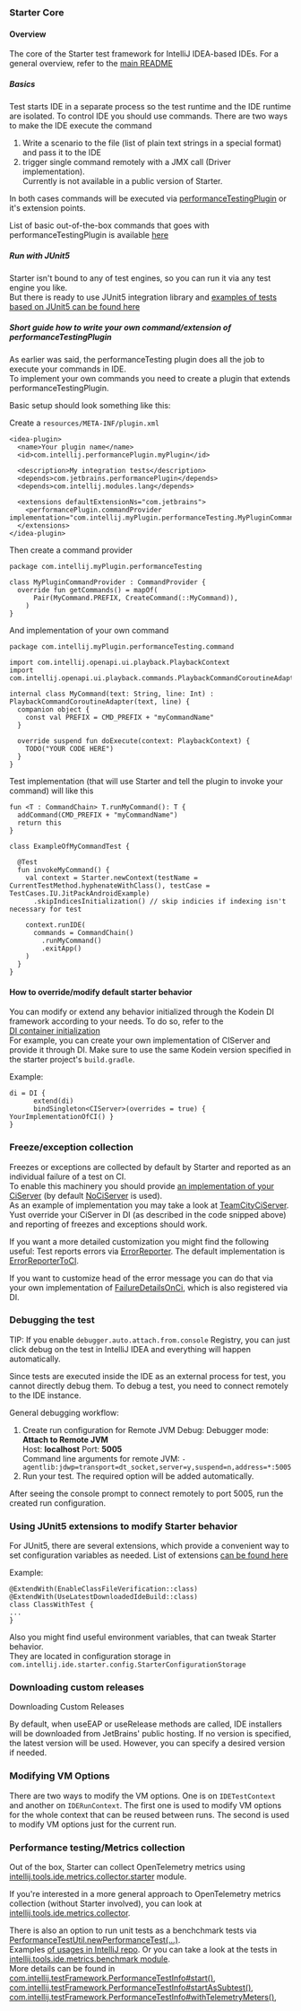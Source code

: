 ### Starter Core

#### Overview

The core of the Starter test framework for IntelliJ IDEA-based IDEs. For a general overview, refer to the [main README](https://github.com/JetBrains/intellij-ide-starter/blob/master/README.md)

##### Basics
Test starts IDE in a separate process so the test runtime and the IDE runtime are isolated.
To control IDE you should use commands. 
There are two ways to make the IDE execute the command
1) Write a scenario to the file (list of plain text strings in a special format) and pass it to the IDE
2) trigger single command remotely with a JMX call (Driver implementation).  
   Currently is not available in a public version of Starter.

In both cases commands will be executed via [performanceTestingPlugin](https://github.com/JetBrains/intellij-community/tree/1bf43101d9e285b23906c9952ebc37077a9e9dc9/plugins/performanceTesting) or it's extension points.

List of basic out-of-the-box commands that goes with performanceTestingPlugin is available [here](https://github.com/JetBrains/intellij-community/blob/1bf43101d9e285b23906c9952ebc37077a9e9dc9/plugins/performanceTesting/commands-model/src/com/intellij/tools/ide/performanceTesting/commands/generalCommandChain.kt#L4)


##### Run with JUnit5
Starter isn't bound to any of test engines, so you can run it via any test engine you like.  
But there is ready to use JUnit5 integration library and [examples of tests based on JUnit5 can be found here](https://github.com/JetBrains/intellij-ide-starter/blob/master/intellij.tools.ide.starter.examples/testSrc/com/intellij/ide/starter/examples/junit5/IdeaJUnit5ExampleTest.kt)


##### Short guide how to write your own command/extension of performanceTestingPlugin
As earlier was said, the performanceTesting plugin does all the job to execute your commands in IDE.  
To implement your own commands you need to create a plugin that extends performanceTestingPlugin.

Basic setup should look something like this:

Create a `resources/META-INF/plugin.xml`
```
<idea-plugin>
  <name>Your plugin name</name>
  <id>com.intellij.performancePlugin.myPlugin</id>

  <description>My integration tests</description>
  <depends>com.jetbrains.performancePlugin</depends>
  <depends>com.intellij.modules.lang</depends>

  <extensions defaultExtensionNs="com.jetbrains">
    <performancePlugin.commandProvider implementation="com.intellij.myPlugin.performanceTesting.MyPluginCommandProvider"/>
  </extensions>
</idea-plugin>
```

Then create a command provider
```
package com.intellij.myPlugin.performanceTesting

class MyPluginCommandProvider : CommandProvider {
  override fun getCommands() = mapOf(
      Pair(MyCommand.PREFIX, CreateCommand(::MyCommand)),
    )
}
```

And implementation of your own command
```
package com.intellij.myPlugin.performanceTesting.command

import com.intellij.openapi.ui.playback.PlaybackContext
import com.intellij.openapi.ui.playback.commands.PlaybackCommandCoroutineAdapter

internal class MyCommand(text: String, line: Int) : PlaybackCommandCoroutineAdapter(text, line) {
  companion object {
    const val PREFIX = CMD_PREFIX + "myCommandName"
  }

  override suspend fun doExecute(context: PlaybackContext) {
    TODO("YOUR CODE HERE")
  }
}
```

Test implementation (that will use Starter and tell the plugin to invoke your command) will like this
```
fun <T : CommandChain> T.runMyCommand(): T {
  addCommand(CMD_PREFIX + "myCommandName")
  return this
}

class ExampleOfMyCommandTest {

  @Test
  fun invokeMyCommand() {
    val context = Starter.newContext(testName = CurrentTestMethod.hyphenateWithClass(), testCase = TestCases.IU.JitPackAndroidExample)
      .skipIndicesInitialization() // skip indicies if indexing isn't necessary for test

    context.runIDE(
      commands = CommandChain()
        .runMyCommand()
        .exitApp()
    )
  }
}
```


#### How to override/modify default starter behavior

You can modify or extend any behavior initialized through the Kodein DI framework according to your needs. To do so, refer to the    
[DI container initialization](https://github.com/JetBrains/intellij-ide-starter/blob/master/intellij.tools.ide.starter/src/com/intellij/ide/starter/di/diContainer.kt)  
For example, you can create your own implementation of CIServer and provide it through DI. Make sure to use the same Kodein version specified in the starter project's `build.gradle`.

Example:

```
di = DI {
      extend(di)
      bindSingleton<CIServer>(overrides = true) { YourImplementationOfCI() }
}
```

### Freeze/exception collection

Freezes or exceptions are collected by default by Starter and reported as an individual failure of a test on CI.  
To enable this machinery you should provide [an implementation of your CiServer](https://github.com/JetBrains/intellij-ide-starter/blob/8c19f61989510def61e864515014d6e0df358342/intellij.tools.ide.starter/src/com/intellij/ide/starter/di/diContainer.kt#L50) (by default [NoCiServer](https://github.com/JetBrains/intellij-ide-starter/blob/8c19f61989510def61e864515014d6e0df358342/intellij.tools.ide.starter/src/com/intellij/ide/starter/ci/NoCIServer.kt#L7) is used).  
As an example of implementation you may take a look at [TeamCityCiServer](https://github.com/JetBrains/intellij-ide-starter/blob/8c19f61989510def61e864515014d6e0df358342/intellij.tools.ide.starter/src/com/intellij/ide/starter/ci/teamcity/TeamCityCIServer.kt#L18). 
Yust override your CiServer in DI (as described in the code snipped above) and reporting of freezes and exceptions should work.

If you want a more detailed customization you might find the following useful:
Test reports errors via [ErrorReporter](https://github.com/JetBrains/intellij-ide-starter/blob/8c19f61989510def61e864515014d6e0df358342/intellij.tools.ide.starter/src/com/intellij/ide/starter/di/diContainer.kt#L51). 
The default implementation is [ErrorReporterToCI](https://github.com/JetBrains/intellij-ide-starter/blob/8c19f61989510def61e864515014d6e0df358342/intellij.tools.ide.starter/src/com/intellij/ide/starter/report/ErrorReporterToCI.kt#L15).  

If you want to customize head of the error message you can do that via your own implementation of [FailureDetailsOnCi](https://github.com/JetBrains/intellij-ide-starter/blob/8c19f61989510def61e864515014d6e0df358342/intellij.tools.ide.starter/src/com/intellij/ide/starter/report/FailureDetailsOnCI.kt#L10), which is also registered via DI.  

### Debugging the test

TIP: If you enable `debugger.auto.attach.from.console` Registry, you can just click debug on the test in IntelliJ IDEA and everything will
happen automatically.

Since tests are executed inside the IDE as an external process for test, you cannot directly debug them. 
To debug a test, you need to connect remotely to the IDE instance.

General debugging workflow:

1. Create run configuration for Remote JVM Debug:
Debugger mode: **Attach to Remote JVM**   
Host: **localhost** Port: **5005**  
Command line arguments for remote JVM: ```-agentlib:jdwp=transport=dt_socket,server=y,suspend=n,address=*:5005```  
2. Run your test. The required option will be added automatically. 

After seeing the console prompt to connect remotely to port 5005, run the created run configuration.


### Using JUnit5 extensions to modify Starter behavior

For JUnit5, there are several extensions, which provide a convenient way to set configuration variables as needed.
List of extensions [can be found here](https://github.com/JetBrains/intellij-ide-starter/tree/master/intellij.tools.ide.starter.junit5/src/com/intellij/ide/starter/junit5/config)


Example:
```
@ExtendWith(EnableClassFileVerification::class)
@ExtendWith(UseLatestDownloadedIdeBuild::class)
class ClassWithTest {
...
}
```

Also you might find useful environment variables, that can tweak Starter behavior.  
They are located in configuration storage in `com.intellij.ide.starter.config.StarterConfigurationStorage`

### Downloading custom releases
Downloading Custom Releases

By default, when useEAP or useRelease methods are called, IDE installers will be downloaded from JetBrains' public hosting. If no version is specified, the latest version will be used. However, you can specify a desired version if needed.  

### Modifying VM Options

There are two ways to modify the VM options. One is on `IDETestContext` and another on `IDERunContext`. The first one is used to modify
VM options for the whole context that can be reused between runs. The second is used to modify VM options just for the current run.


### Performance testing/Metrics collection

Out of the box, Starter can collect OpenTelemetry metrics using [intellij.tools.ide.metrics.collector.starter](https://github.com/JetBrains/intellij-ide-starter/tree/master/intellij.tools.ide.metrics.collector.starter#readme) module.

If you're interested in a more general approach to OpenTelemetry metrics collection (without Starter involved),
you can look at [intellij.tools.ide.metrics.collector](https://github.com/JetBrains/intellij-community/tree/master/tools/intellij.tools.ide.metrics.collector#readme).

There is also an option to run unit tests as a benchchmark tests via [PerformanceTestUtil.newPerformanceTest(...)](https://github.com/JetBrains/intellij-community/blob/def6433a5dd9f0a984cbc6e2835d27c97f2cb5f0/tools/intellij.tools.ide.metrics.benchmark/src/com/intellij/tools/ide/metrics/benchmark/PerformanceTestUtil.java#L19).  
Examples [of usages in IntelliJ repo](https://github.com/search?q=repo%3AJetBrains%2Fintellij-community%20PerformanceTestUtil.newPerformanceTest&type=code).
Or you can take a look at the tests in [intellij.tools.ide.metrics.benchmark module](https://github.com/JetBrains/intellij-community/tree/20d3f729e88c7f3f66f93e8b647b77b2839e3f36/tools/intellij.tools.ide.metrics.benchmark/testSrc/com/intellij/tools/ide/metrics/benchmark).  
More details can be found in [com.intellij.testFramework.PerformanceTestInfo#start()](https://github.com/JetBrains/intellij-community/blob/0b640c6fff1ceaf15eb602c7a05c81a91daaff49/platform/testFramework/src/com/intellij/testFramework/com.intellij.testFramework.PerformanceTestInfo.java#L251), 
[com.intellij.testFramework.PerformanceTestInfo#startAsSubtest()](https://github.com/JetBrains/intellij-community/blob/0b640c6fff1ceaf15eb602c7a05c81a91daaff49/platform/testFramework/src/com/intellij/testFramework/com.intellij.testFramework.PerformanceTestInfo.java#L291),
[com.intellij.testFramework.PerformanceTestInfo#withTelemetryMeters()](https://github.com/JetBrains/intellij-community/blob/0b640c6fff1ceaf15eb602c7a05c81a91daaff49/platform/testFramework/src/com/intellij/testFramework/com.intellij.testFramework.PerformanceTestInfo.java#L161),
